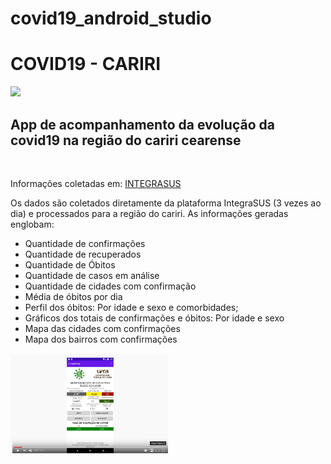 # covid19_android_studio
<html>

<body>

<h1>COVID19 - CARIRI</h1>

<a href='https://play.google.com/store/apps/details?id=pet.yoko.apps.covid'><img src='https://www.gstatic.com/android/market_images/web/play_prism_hlock_2x.png' width="50%" heigth="50%"></a>

<h2>App de acompanhamento da evolução da covid19 na região do cariri cearense</h2> <BR>

Informações coletadas em: <a href='https://indicadores.integrasus.saude.ce.gov.br/indicadores/indicadores-coronavirus'>INTEGRASUS</a><BR>

Os dados são coletados diretamente da plataforma IntegraSUS (3 vezes ao dia) e processados para a região do cariri. As informações geradas englobam:

 <ul>
  <li>Quantidade de confirmações</li>
  <li>Quantidade de recuperados</li>
  <li>Quantidade de Óbitos</li>
  <li>Quantidade de casos em análise</li>
  <li>Quantidade de cidades com confirmação</li>
  <li>Média de óbitos por dia</li>
  <li>Perfil dos óbitos: Por idade e sexo e comorbidades;</li>
  <li>Gráficos dos totais de confirmações e óbitos: Por idade e sexo</li>
  <li>Mapa das cidades com confirmações</li>
  <li>Mapa dos bairros com confirmações</li>
</ul> 


<a href='https://www.youtube.com/watch?v=HPTWujJQ1C4'><img src='youtube.png' width="50%" heigth="50%"></a>

</body>

</html>